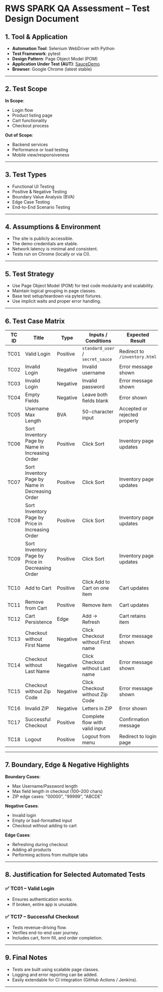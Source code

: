 
# RWS SPARK QA Assessment – Test Design Document

## 1. Tool & Application

- **Automation Tool**: Selenium WebDriver with Python
- **Test Framework**: pytest
- **Design Pattern**: Page Object Model (POM)
- **Application Under Test (AUT)**: [SauceDemo](https://www.saucedemo.com)
- **Browser**: Google Chrome (latest stable)

---

## 2. Test Scope

**In Scope**:
- Login flow
- Product listing page
- Cart functionality
- Checkout process

**Out of Scope**:
- Backend services
- Performance or load testing
- Mobile view/responsiveness

---

## 3. Test Types

- Functional UI Testing
- Positive & Negative Testing
- Boundary Value Analysis (BVA)
- Edge Case Testing
- End-to-End Scenario Testing

---

## 4. Assumptions & Environment

- The site is publicly accessible.
- The demo credentials are stable.
- Network latency is minimal and consistent.
- Tests run on Chrome (locally or via CI).

---

## 5. Test Strategy

- Use Page Object Model (POM) for test code modularity and scalability.
- Maintain logical grouping in page classes.
- Base test setup/teardown via pytest fixtures.
- Use implicit waits and proper error handling.

---

## 6. Test Case Matrix

| TC ID | Title | Type | Inputs / Conditions | Expected Result |
|-------|-------|------|----------------------|------------------|
| TC01 | Valid Login | Positive | `standard_user` / `secret_sauce` | Redirect to `/inventory.html` |
| TC02 | Invalid Login | Negative | Invalid username | Error message shown |
| TC03 | Invalid Login | Negative | Invalid password | Error message shown |
| TC04 | Empty Fields | Negative | Leave both fields blank | Error shown |
| TC05 | Username Max Length | BVA | 50-character input | Accepted or rejected properly |
| TC06 | Sort Inventory Page by Name in Increasing Order | Positive | Click Sort | Inventory page updates |
| TC07 | Sort Inventory Page by Name in Decreasing Order | Positive | Click Sort | Inventory page updates |
| TC08 | Sort Inventory Page by Price in Increasing Order | Positive | Click Sort | Inventory page updates |
| TC09 | Sort Inventory Page by Price in Decreasing Order | Positive | Click Sort | Inventory page updates |
| TC10 | Add to Cart | Positive | Click Add to Cart on one item | Cart updates |
| TC11 | Remove from Cart | Positive | Remove item | Cart updates |
| TC12 | Cart Persistence | Edge | Add → Refresh | Cart retains item |
| TC13 | Checkout without First Name | Negative | Click Checkout without First name | Error message shown |
| TC14 | Checkout without Last Name | Negative | Click Checkout without Last name | Error message shown |
| TC15 | Checkout without Zip Code | Negative | Click Checkout without Zip Code | Error message shown |
| TC16 | Invalid ZIP | Negative | Letters in ZIP | Error shown |
| TC17 | Successful Checkout | Positive | Complete flow with valid input | Confirmation message |
| TC18 | Logout | Positive | Logout from menu | Redirect to login page |

---

## 7. Boundary, Edge & Negative Highlights

**Boundary Cases**:
- Max Username/Password length
- Max field length in checkout (100–200 chars)
- ZIP edge cases: "00000", "99999", "ABCDE"

**Negative Cases**:
- Invalid login
- Empty or bad-formatted input
- Checkout without adding to cart

**Edge Cases**:
- Refreshing during checkout
- Adding all products
- Performing actions from multiple tabs

---

## 8. Justification for Selected Automated Tests

### ✅ TC01 – Valid Login
- Ensures authentication works.
- If broken, entire app is unusable.

### ✅ TC17 – Successful Checkout
- Tests revenue-driving flow.
- Verifies end-to-end user journey.
- Includes cart, form fill, and order completion.

---

## 9. Final Notes

- Tests are built using scalable page classes.
- Logging and error reporting can be added.
- Easily extendable for CI integration (GitHub Actions / Jenkins).

---